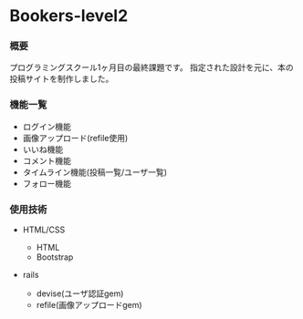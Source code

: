 # Bookers-level2

### 概要
プログラミングスクール1ヶ月目の最終課題です。
指定された設計を元に、本の投稿サイトを制作しました。

### 機能一覧
- ログイン機能
- 画像アップロード(refile使用)
- いいね機能
- コメント機能
- タイムライン機能(投稿一覧/ユーザ一覧)
- フォロー機能

### 使用技術
- HTML/CSS
  - HTML
  - Bootstrap
  
- rails
  - devise(ユーザ認証gem)
  - refile(画像アップロードgem)

